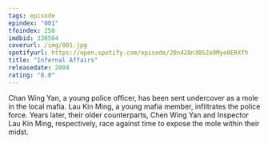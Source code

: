 ```yaml
---
tags: episode
epindex: "001"
tfoindex: 250
imdbid: 338564
coverurl: /img/001.jpg
spotifyurl: https://open.spotify.com/episode/20n428n3BSZo9Mye0ERXfh
title: "Infernal Affairs"
releasedate: 2004
rating: "8.0"
---
```


Chan Wing Yan, a young police officer, has been sent undercover as a mole in the local mafia. Lau Kin Ming, a young mafia member, infiltrates the police force. Years later, their older counterparts, Chen Wing Yan and Inspector Lau Kin Ming, respectively, race against time to expose the mole within their midst.
